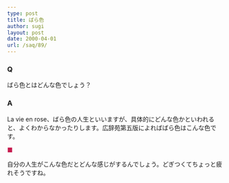```yaml
---
type: post
title: ばら色
author: sugi
layout: post
date: 2000-04-01
url: /saq/89/
---
```

### Q 

ばら色とはどんな色でしょう？

### A 

La vie en rose、ばら色の人生といいますが、具体的にどんな色かといわれると、よくわからなかったりします。広辞苑第五版によればばら色はこんな色です。

<div style="color:#C61C4F; ">
  ■
</div>

自分の人生がこんな色だとどんな感じがするんでしょう。どぎつくてちょっと疲れそうですね。